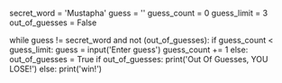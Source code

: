 
secret_word = 'Mustapha'
guess = ''
guess_count = 0
guess_limit = 3 
out_of_guesses = False

while guess != secret_word and not (out_of_guesses):
    if guess_count < guess_limit:
        guess = input('Enter guess')
        guess_count += 1
    else:
        out_of_guesses = True
if out_of_guesses:
            print('Out Of Guesses, YOU LOSE!')
else: 
            print('win!')
            
